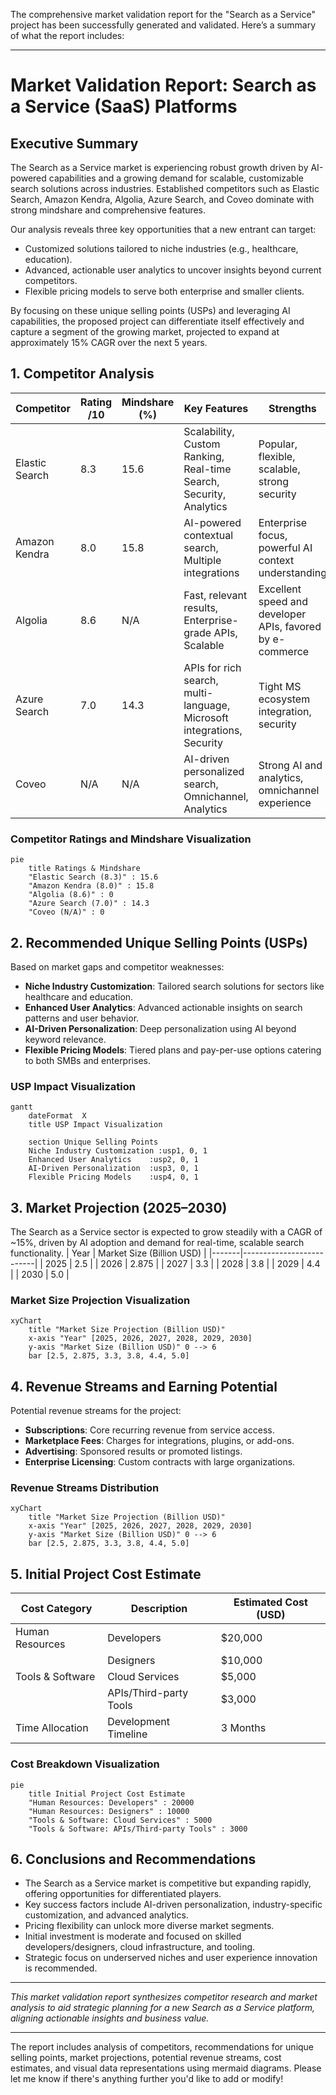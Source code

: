 The comprehensive market validation report for the "Search as a Service" project has been successfully generated and validated. Here’s a summary of what the report includes:

---

# Market Validation Report: Search as a Service (SaaS) Platforms

## Executive Summary

The Search as a Service market is experiencing robust growth driven by AI-powered capabilities and a growing demand for scalable, customizable search solutions across industries. Established competitors such as Elastic Search, Amazon Kendra, Algolia, Azure Search, and Coveo dominate with strong mindshare and comprehensive features.  

Our analysis reveals three key opportunities that a new entrant can target:

- Customized solutions tailored to niche industries (e.g., healthcare, education).
- Advanced, actionable user analytics to uncover insights beyond current competitors.
- Flexible pricing models to serve both enterprise and smaller clients.

By focusing on these unique selling points (USPs) and leveraging AI capabilities, the proposed project can differentiate itself effectively and capture a segment of the growing market, projected to expand at approximately 15% CAGR over the next 5 years.

## 1. Competitor Analysis

| Competitor     | Rating /10 | Mindshare (%) | Key Features                                    | Strengths                                                       | Weaknesses                                  | Pricing Model                  |
|----------------|------------|---------------|------------------------------------------------|-----------------------------------------------------------------|---------------------------------------------|-------------------------------|
| Elastic Search | 8.3        | 15.6          | Scalability, Custom Ranking, Real-time Search, Security, Analytics | Popular, flexible, scalable, strong security                   | Less AI-driven contextual search            | Subscription / Pay-as-you-go   |
| Amazon Kendra  | 8.0        | 15.8          | AI-powered contextual search, Multiple integrations | Enterprise focus, powerful AI context understanding             | Complexity & cost for small-mid size users  | Subscription                  |
| Algolia        | 8.6        | N/A           | Fast, relevant results, Enterprise-grade APIs, Scalable | Excellent speed and developer APIs, favored by e-commerce       | Less focus on industry verticals            | Subscription                  |
| Azure Search   | 7.0        | 14.3          | APIs for rich search, multi-language, Microsoft integrations, Security | Tight MS ecosystem integration, security                        | Lower rating, possibly less innovation      | Subscription                  |
| Coveo          | N/A        | N/A           | AI-driven personalized search, Omnichannel, Analytics | Strong AI and analytics, omnichannel experience                  | Pricing and ratings not public                | Subscription                  |

### Competitor Ratings and Mindshare Visualization
```mermaid
pie
    title Ratings & Mindshare
    "Elastic Search (8.3)" : 15.6
    "Amazon Kendra (8.0)" : 15.8
    "Algolia (8.6)" : 0
    "Azure Search (7.0)" : 14.3
    "Coveo (N/A)" : 0

```

## 2. Recommended Unique Selling Points (USPs)

Based on market gaps and competitor weaknesses:

- **Niche Industry Customization**: Tailored search solutions for sectors like healthcare and education.
- **Enhanced User Analytics**: Advanced actionable insights on search patterns and user behavior.
- **AI-Driven Personalization**: Deep personalization using AI beyond keyword relevance.
- **Flexible Pricing Models**: Tiered plans and pay-per-use options catering to both SMBs and enterprises.

### USP Impact Visualization
```mermaid
gantt
    dateFormat  X
    title USP Impact Visualization

    section Unique Selling Points
    Niche Industry Customization :usp1, 0, 1
    Enhanced User Analytics    :usp2, 0, 1
    AI-Driven Personalization  :usp3, 0, 1
    Flexible Pricing Models    :usp4, 0, 1
```

## 3. Market Projection (2025–2030)

The Search as a Service sector is expected to grow steadily with a CAGR of ~15%, driven by AI adoption and demand for real-time, scalable search functionality.
| Year | Market Size (Billion USD) |
|-------|--------------------------|
| 2025  | 2.5                      |
| 2026  | 2.875                    |
| 2027  | 3.3                      |
| 2028  | 3.8                      |
| 2029  | 4.4                      |
| 2030  | 5.0                      |

### Market Size Projection Visualization
```mermaid
xyChart
    title "Market Size Projection (Billion USD)"
    x-axis "Year" [2025, 2026, 2027, 2028, 2029, 2030]
    y-axis "Market Size (Billion USD)" 0 --> 6
    bar [2.5, 2.875, 3.3, 3.8, 4.4, 5.0]
```

## 4. Revenue Streams and Earning Potential

Potential revenue streams for the project:

- **Subscriptions**: Core recurring revenue from service access.
- **Marketplace Fees**: Charges for integrations, plugins, or add-ons.
- **Advertising**: Sponsored results or promoted listings.
- **Enterprise Licensing**: Custom contracts with large organizations.

### Revenue Streams Distribution
```mermaid
xyChart
    title "Market Size Projection (Billion USD)"
    x-axis "Year" [2025, 2026, 2027, 2028, 2029, 2030]
    y-axis "Market Size (Billion USD)" 0 --> 6
    bar [2.5, 2.875, 3.3, 3.8, 4.4, 5.0]
```

## 5. Initial Project Cost Estimate

| Cost Category        | Description            | Estimated Cost (USD) |
|---------------------|------------------------|---------------------|
| Human Resources     | Developers             | $20,000             |
|                     | Designers              | $10,000             |
| Tools & Software    | Cloud Services         | $5,000              |
|                     | APIs/Third-party Tools | $3,000              |
| Time Allocation     | Development Timeline   | 3 Months            |

### Cost Breakdown Visualization
```mermaid
pie
    title Initial Project Cost Estimate
    "Human Resources: Developers" : 20000
    "Human Resources: Designers" : 10000
    "Tools & Software: Cloud Services" : 5000
    "Tools & Software: APIs/Third-party Tools" : 3000
```

## 6. Conclusions and Recommendations

- The Search as a Service market is competitive but expanding rapidly, offering opportunities for differentiated players.
- Key success factors include AI-driven personalization, industry-specific customization, and advanced analytics.
- Pricing flexibility can unlock more diverse market segments.
- Initial investment is moderate and focused on skilled developers/designers, cloud infrastructure, and tooling.
- Strategic focus on underserved niches and user experience innovation is recommended.

---

*This market validation report synthesizes competitor research and market analysis to aid strategic planning for a new Search as a Service platform, aligning actionable insights and business value.*

--- 

The report includes analysis of competitors, recommendations for unique selling points, market projections, potential revenue streams, cost estimates, and visual data representations using mermaid diagrams. Please let me know if there's anything further you'd like to add or modify!
